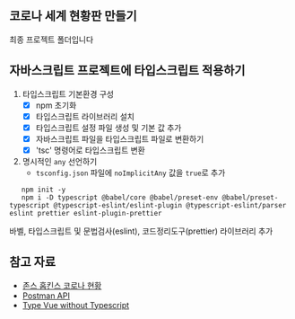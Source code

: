 ## 코로나 세계 현황판 만들기

최종 프로젝트 폴더입니다

## 자바스크립트 프로젝트에 타입스크립트 적용하기
1. 타입스크립트 기본환경 구성
    - [X] npm 초기화    
    - [X] 타입스크립트 라이브러리 설치    
    - [X] 타입스크립트 설정 파일 생성 및 기본 값 추가  
    - [X] 자바스크립트 파일을 타입스크립트 파일로 변환하기  
    - [X] 'tsc' 명령어로 타입스크립트 변환  
2. 명시적인 `any` 선언하기
   - `tsconfig.json` 파일에 `noImplicitAny` 값을 `true`로 추가

```
   npm init -y
   npm i -D typescript @babel/core @babel/preset-env @babel/preset-typescript @typescript-eslint/eslint-plugin @typescript-eslint/parser eslint prettier eslint-plugin-prettier
```
바벨, 타입스크립트 및 문법검사(eslint), 코드정리도구(prettier) 라이브러리 추가


## 참고 자료

- [존스 홉킨스 코로나 현황](https://www.arcgis.com/apps/opsdashboard/index.html#/bda7594740fd40299423467b48e9ecf6)
- [Postman API](https://documenter.getpostman.com/view/10808728/SzS8rjbc?version=latest#27454960-ea1c-4b91-a0b6-0468bb4e6712)
- [Type Vue without Typescript](https://blog.usejournal.com/type-vue-without-typescript-b2b49210f0b)
